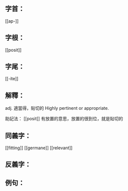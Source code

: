
## 字首：
[[ap-]]

## 字根：
[[posit]]

## 字尾：
[[-ite]]


## 解釋：
adj.
適當得，貼切的
Highly pertinent or appropriate.

助記法：
[[posit]] 有放置的意思，放置的很到位，就是貼切的
## 同義字：
[[fitting]]
[[germane]]
[[relevant]]

## 反義字：

## 例句：

